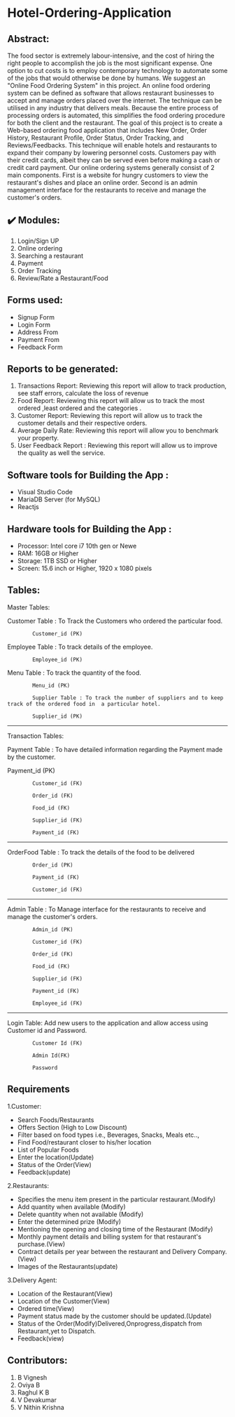 # Hotel-Ordering-Application
 
## Abstract:
The food sector is extremely labour-intensive, and the cost of hiring the right people to accomplish the job is the most significant expense. One option to cut costs is to employ contemporary technology to automate some of the jobs that would otherwise be done by humans. We suggest an "Online Food Ordering System" in this project. An online food ordering system can be defined as software that allows restaurant businesses to accept and manage orders placed over the internet. The technique can be utilised in any industry that delivers meals. Because the entire process of processing orders is automated, this simplifies the food ordering procedure for both the client and the restaurant. The goal of this project is to create a Web-based ordering food application that includes New Order, Order History, Restaurant Profile, Order Status, Order Tracking, and Reviews/Feedbacks. This technique will enable hotels and restaurants to expand their company by lowering personnel costs. Customers pay with their credit cards, albeit they can be served even before making a cash or credit card payment. Our online ordering systems generally consist of 2 main components. First is a website for hungry customers to view the restaurant's dishes and place an online order. Second is an admin management interface for the restaurants to receive and manage the customer's orders.

## :heavy_check_mark: Modules:
1) Login/Sign UP
2) Online ordering  
3) Searching a restaurant
4) Payment
5) Order Tracking
6) Review/Rate a Restaurant/Food

## Forms used: 
* Signup Form
* Login Form
* Address From 
* Payment From
* Feedback Form


## Reports to be generated:                     
1) Transactions Report: Reviewing this report will allow to track production, see staff errors, calculate the loss of revenue
2) Food Report: Reviewing this report will allow us to track the most ordered ,least ordered and the categories .
3) Customer Report: Reviewing this report will allow us to track the customer details and their respective orders.
4) Average Daily Rate: Reviewing this report will allow you to benchmark your property.
5) User Feedback Report : Reviewing this report will allow us to improve the quality as well the service.

## Software tools for Building the App : 
* Visual Studio Code
* MariaDB Server (for MySQL)
* Reactjs

## Hardware tools for Building the App :
* Processor: Intel core i7 10th gen or Newe
* RAM: 16GB or Higher
* Storage: 1TB SSD or Higher
* Screen: 15.6 inch or Higher, 1920 x 1080 pixels


## Tables:

Master Tables:

Customer Table : To Track the Customers who ordered the particular food.

            Customer_id (PK)

Employee Table : To track details of the employee.

            Employee_id (PK)

Menu Table : To track the quantity of the food.

            Menu_id (PK)

            Supplier Table : To track the number of suppliers and to keep track of the ordered food in  a particular hotel.

            Supplier_id (PK)

 

 ---------------------------------------------

 

Transaction Tables:

Payment Table : To have detailed information regarding the Payment made by the customer.

Payment_id (PK)

            Customer_id (FK)

            Order_id (FK)

            Food_id (FK)

            Supplier_id (FK)

            Payment_id (FK)  

---------------------------------------------------



OrderFood Table :  To track the details of the food to be delivered

            Order_id (PK)

            Payment_id (FK)

            Customer_id (FK)

---------------------------------------------------



Admin Table : To  Manage interface for the restaurants to receive and manage the customer's orders.

            Admin_id (PK)

            Customer_id (FK)

            Order_id (FK)

            Food_id (FK)

            Supplier_id (FK)

            Payment_id (FK)  

            Employee_id (FK)



----------------------------------------------------

 

 

Login Table: Add new users to the application and allow access using Customer id and Password.

            Customer Id (FK)

            Admin Id(FK)

            Password
            
            
## Requirements
1.Customer:  
* Search Foods/Restaurants 
* Offers Section (High to Low Discount)
* Filter based on food types i.e., Beverages, Snacks, Meals etc..,
* Find Food/restaurant closer to his/her location
* List of Popular Foods
* Enter the location(Update)
* Status of the Order(View)
* Feedback(update)
 
2.Restaurants:
* Specifies the menu item present in the particular restaurant.(Modify)
* Add quantity when available (Modify)
* Delete quantity when not available (Modify)
* Enter the determined prize (Modify)
* Mentioning the opening and closing time of the Restaurant (Modify)
* Monthly payment details and billing system for that restaurant's purchase.(View)
* Contract details per year between the restaurant and Delivery Company.(View)
* Images of the Restaurants(update)
 
3.Delivery Agent:
* Location of the Restaurant(View)
* Location of the Customer(View)
* Ordered time(View)
* Payment status made by the customer should be updated.(Update)
* Status of the Order(Modify)Delivered,Onprogress,dispatch from Restaurant,yet to Dispatch.
* Feedback(view)

## Contributors:
1) B Vignesh
2) Oviya B
3) Raghul K B
4) V Devakumar
5) V Nithin Krishna
